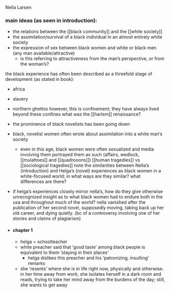 Nella Larsen

### main ideas (as seen in introduction):
- the relations between the [[black community]] and the [[white society]]
- the assimilation/survival of a black individual in an almost entirely white society
- the expression of sex between black women and white or black men (any man available/attractive)
	- is this referring to attractiveness from the man’s perspective, or from the woman’s?

the black experience has often been described as a threefold stage of development (as stated in book):
- africa
- slavery
- northern ghettos
	however, this is confinement; they have always lived beyond these confines
what was the [[harlem]] renaissance?
- the prominence of black novelists has been going down
- black, novelist women often wrote about assimilation into a white man’s society
	- even in this age, black women were often sexualized and media involving them portrayed them as such (affairs, wedlock, [[mulattoes]] and [[quadrooons]])
[[human tragedies]] vs [[sociological tragedies]]
note the similarities between Nella’s (introduction) and Helga’s (novel) experiences as black women in a white-focused world; in what ways are they similar? what differences are there?
- if helga’s experiences closely mirror nella’s, how do they give otherwise unrecognized insight as to what black women had to endure both in the usa and throughout much of the world?
nella vanished after the publication of her second novel, supposedly moving, taking back up her old career, and dying quietly. (bc of a controversy involving one of her stories and claims of plagiarism)

- #### chapter 1
	- helga = schoolteacher
	- white preacher said that ‘good taste’ among black people is equivalent to them ‘staying in their places’
		- helga dislikes this preacher and his ‘patronizing, insulting’ remarks
	- she ‘resents’ where she is in life right now, physically and otherwise. in her time away from work, she isolates herself in a dark room and reads, trying to take her mind away from the burdens of the day; still, she wants to get away